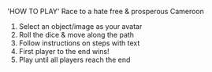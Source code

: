 'HOW TO PLAY'
Race to a hate free & prosperous Cameroon 
1. Select an object/image as your avatar
2. Roll the dice & move along the path
3. Follow instructions on steps with text
4. First player to the end wins!
5. Play until all players reach the end
